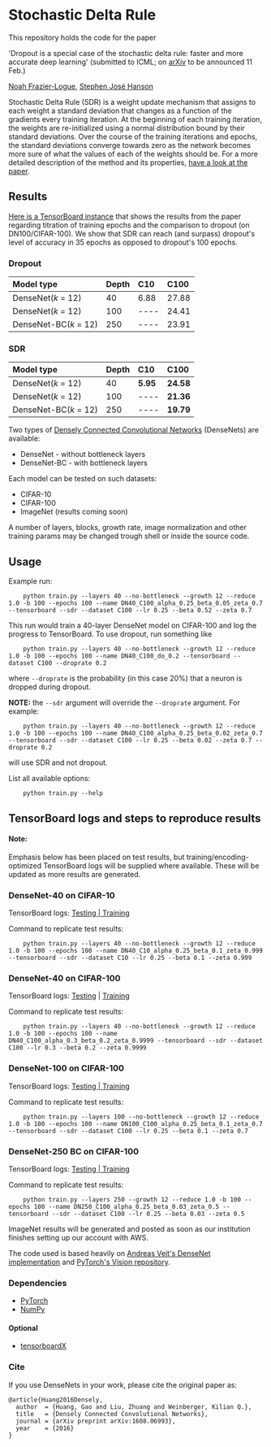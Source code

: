 # Stochastic Delta Rule

This repository holds the code for the paper 

'Dropout is a special case of the stochastic delta rule: faster and more accurate deep learning' (submitted to ICML; on [arXiv](https://arxiv.org/abs/1808.03578) to be announced 11 Feb.)

[Noah Frazier-Logue](https://www.linkedin.com/in/noah-frazier-logue-1524b796/), [Stephen José Hanson](http://nwkpsych.rutgers.edu/~jose/)

Stochastic Delta Rule (SDR) is a weight update mechanism that assigns to each weight a standard deviation that changes as a function of the gradients every training iteration. At the beginning of each training iteration, the weights are re-initialized using a normal distribution bound by their standard deviations. Over the course of the training iterations and epochs, the standard deviations converge towards zero as the network becomes more sure of what the values of each of the weights should be. For a more detailed description of the method and its properties, [have a look at the paper](https://arxiv.org/abs/1808.03578).


## Results

[Here is a TensorBoard instance](https://boards.aughie.org/board/EchkCFmhLRg4tzFlcff5DUMX4i0/#scalars&_smoothingWeight=0) that shows the results from the paper regarding titration of training epochs and the comparison to dropout (on DN100/CIFAR-100). We show that SDR can reach (and surpass) dropout's level of accuracy in 35 epochs as opposed to dropout's 100 epochs.

### Dropout

|Model type            |Depth  |C10    |C100   |
|:---------------------|:------|:------|:------|
|DenseNet(*k* = 12)    |40     |6.88   |27.88  |
|DenseNet(*k* = 12)    |100    |----   |24.41  |
|DenseNet-BC(*k* = 12) |250    |----   |23.91  |

### SDR

|Model type            |Depth  |C10    |C100   |
|:---------------------|:------|:------|:------|
|DenseNet(*k* = 12)    |40     |**5.95**   |**24.58**  |
|DenseNet(*k* = 12)    |100    |----   |**21.36**  |
|DenseNet-BC(*k* = 12) |250    |----   |**19.79**  |


Two types of [Densely Connected Convolutional Networks](https://arxiv.org/abs/1608.06993) (DenseNets) are available:

- DenseNet - without bottleneck layers
- DenseNet-BC - with bottleneck layers

Each model can be tested on such datasets:

- CIFAR-10
- CIFAR-100
- ImageNet (results coming soon)

A number of layers, blocks, growth rate, image normalization and other training params may be changed trough shell or inside the source code.

## Usage

Example run:

```
    python train.py --layers 40 --no-bottleneck --growth 12 --reduce 1.0 -b 100 --epochs 100 --name DN40_C100_alpha_0.25_beta_0.05_zeta_0.7 --tensorboard --sdr --dataset C100 --lr 0.25 --beta 0.52 --zeta 0.7
```

This run would train a 40-layer DenseNet model on CIFAR-100 and log the progress to TensorBoard. To use dropout, run something like

```
    python train.py --layers 40 --no-bottleneck --growth 12 --reduce 1.0 -b 100 --epochs 100 --name DN40_C100_do_0.2 --tensorboard --dataset C100 --droprate 0.2
```

where `--droprate` is the probability (in this case 20%) that a neuron is dropped during dropout.

**NOTE:** the `--sdr` argument will override the `--droprate` argument. For example:

```
    python train.py --layers 40 --no-bottleneck --growth 12 --reduce 1.0 -b 100 --epochs 100 --name DN40_C100_alpha_0.25_beta_0.02_zeta_0.7 --tensorboard --sdr --dataset C100 --lr 0.25 --beta 0.02 --zeta 0.7 --droprate 0.2
```

will use SDR and not dropout.


List all available options:

```    
    python train.py --help
```


## TensorBoard logs and steps to reproduce results

#### Note: 
Emphasis below has been placed on test results, but training/encoding-optimized TensorBoard logs will be supplied where available. These will be updated as more results are generated.

### DenseNet-40 on CIFAR-10

TensorBoard logs: [Testing | Training](https://boards.aughie.org/board/LMcrxHaX-ahRA_hCMGjSxE-0huY/#scalars&_smoothingWeight=0)

Command to replicate test results:
```
    python train.py --layers 40 --no-bottleneck --growth 12 --reduce 1.0 -b 100 --epochs 100 --name DN40_C10_alpha_0.25_beta_0.1_zeta_0.999 --tensorboard --sdr --dataset C10 --lr 0.25 --beta 0.1 --zeta 0.999
```

### DenseNet-40 on CIFAR-100

TensorBoard logs: [Testing](https://boards.aughie.org/board/unQ_RhhiWJgfgVH-RC9RBWVZh68/#scalars&_smoothingWeight=0) | [Training](https://boards.aughie.org/board/GNcmrOhQdxgwQXx2rppuQWmPSf0/#scalars&_smoothingWeight=0)

Command to replicate test results:
```
    python train.py --layers 40 --no-bottleneck --growth 12 --reduce 1.0 -b 100 --epochs 100 --name DN40_C100_alpha_0.3_beta_0.2_zeta_0.9999 --tensorboard --sdr --dataset C100 --lr 0.3 --beta 0.2 --zeta 0.9999
```

### DenseNet-100 on CIFAR-100

TensorBoard logs: [Testing | Training](https://boards.aughie.org/board/0L-rz-a7b_L51jg26kPUCX59yJM/#scalars&_smoothingWeight=0)

Command to replicate test results:
```
    python train.py --layers 100 --no-bottleneck --growth 12 --reduce 1.0 -b 100 --epochs 100 --name DN100_C100_alpha_0.25_beta_0.1_zeta_0.7 --tensorboard --sdr --dataset C100 --lr 0.25 --beta 0.1 --zeta 0.7
```

### DenseNet-250 BC on CIFAR-100

TensorBoard logs: [Testing | Training](https://boards.aughie.org/board/FbVdH33aGV50OeW49LgFRDK96D8/#scalars&_smoothingWeight=0)

Command to replicate test results:
```
    python train.py --layers 250 --growth 12 --reduce 1.0 -b 100 --epochs 100 --name DN250_C100_alpha_0.25_beta_0.03_zeta_0.5 --tensorboard --sdr --dataset C100 --lr 0.25 --beta 0.03 --zeta 0.5
```

ImageNet results will be generated and posted as soon as our institution finishes setting up our account with AWS.


The code used is based heavily on [Andreas Veit's DenseNet implementation](https://github.com/andreasveit/densenet-pytorch) and [PyTorch's Vision repository](https://github.com/pytorch/vision/blob/master/torchvision/models/densenet.py).


### Dependencies
* [PyTorch](http://pytorch.org/)
* [NumPy](https://www.numpy.org/)

#### Optional
* [tensorboardX](https://github.com/lanpa/tensorboardX)


### Cite
If you use DenseNets in your work, please cite the original paper as:
```
@article{Huang2016Densely,
  author  = {Huang, Gao and Liu, Zhuang and Weinberger, Kilian Q.},
  title   = {Densely Connected Convolutional Networks},
  journal = {arXiv preprint arXiv:1608.06993},
  year    = {2016}
}
```


